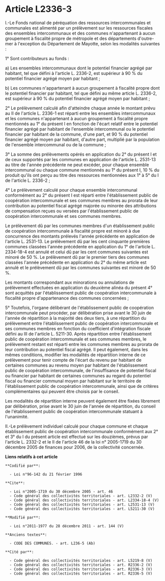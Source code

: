 # Article L2336-3

I.-Le Fonds national de péréquation des ressources intercommunales et communales est alimenté par un prélèvement sur les
ressources fiscales des ensembles intercommunaux et des communes n'appartenant à aucun groupement à fiscalité propre de
métropole et des départements d'outre-mer à l'exception du Département de Mayotte, selon les modalités suivantes : 

1° Sont contributeurs au fonds : 

a) Les ensembles intercommunaux dont le potentiel financier agrégé par habitant, tel que défini à l'article L. 2336-2, est
supérieur à 90 % du potentiel financier agrégé moyen par habitant ; 

b) Les communes n'appartenant à aucun groupement à fiscalité propre dont le potentiel financier par habitant, tel que défini
au même article L. 2336-2, est supérieur à 90 % du potentiel financier agrégé moyen par habitant ; 

2° Le prélèvement calculé afin d'atteindre chaque année le montant prévu au II de l'article L. 2336-1 est réparti entre les
ensembles intercommunaux et les communes n'appartenant à aucun groupement à fiscalité propre mentionnés au 1° du présent I en
fonction de l'écart relatif entre le potentiel financier agrégé par habitant de l'ensemble intercommunal ou le potentiel
financier par habitant de la commune, d'une part, et 90 % du potentiel financier agrégé moyen par habitant, d'autre part,
multiplié par la population de l'ensemble intercommunal ou de la commune ; 

3° La somme des prélèvements opérés en application du 2° du présent I et de ceux supportés par les communes en application de
l'article L. 2531-13 au titre de l'année précédente ne peut excéder, pour chaque ensemble intercommunal ou chaque commune
mentionnés au 1° du présent I, 10 % du produit qu'ils ont perçu au titre des ressources mentionnées aux 1° à 5° du I de
l'article L. 2336-2 ; 

4° Le prélèvement calculé pour chaque ensemble intercommunal conformément au 2° du présent I est réparti entre
l'établissement public de coopération intercommunale et ses communes membres au prorata de leur contribution au potentiel
fiscal agrégé majorée ou minorée des attributions de compensation reçues ou versées par l'établissement public de coopération
intercommunale et ses communes membres. 

Le prélèvement dû par les communes membres d'un établissement public de coopération intercommunale à fiscalité propre est
minoré à due concurrence des montants prélevés l'année précédente en application de l'article L. 2531-13. Le prélèvement dû
par les cent cinquante premières communes classées l'année précédente en application du 1° de l'article L. 2334-18-4 est
annulé et celui dû par les cent communes suivantes est minoré de 50 %. Le prélèvement dû par le premier tiers des communes
classées l'année précédente en application du 2° du même article est annulé et le prélèvement dû par les communes suivantes
est minoré de 50 %. 

Les montants correspondant aux minorations ou annulations de prélèvement effectuées en application du deuxième alinéa du
présent 4° sont acquittés par l'établissement public de coopération intercommunale à fiscalité propre d'appartenance des
communes concernées ; 

5° Toutefois, l'organe délibérant de l'établissement public de coopération intercommunale peut procéder, par délibération
prise avant le 30 juin de l'année de répartition à la majorité des deux tiers, à une répartition du prélèvement entre
l'établissement public de coopération intercommunale et ses communes membres en fonction du coefficient d'intégration fiscale
défini au III de l'article L. 5211-30. Après répartition entre l'établissement public de coopération intercommunale et ses
communes membres, le prélèvement restant est réparti entre les communes membres au prorata de leur contribution au potentiel
fiscal agrégé. Il peut également, dans les mêmes conditions, modifier les modalités de répartition interne de ce prélèvement
pour tenir compte de l'écart du revenu par habitant de certaines communes au revenu moyen par habitant de l'établissement
public de coopération intercommunale, de l'insuffisance de potentiel fiscal ou financier par habitant de certaines communes
au regard du potentiel fiscal ou financier communal moyen par habitant sur le territoire de l'établissement public de
coopération intercommunale, ainsi que de critères complémentaires qui peuvent être choisis par le conseil. 

Les modalités de répartition interne peuvent également être fixées librement par délibération, prise avant le 30 juin de
l'année de répartition, du conseil de l'établissement public de coopération intercommunale statuant à l'unanimité. 

II.-Le prélèvement individuel calculé pour chaque commune et chaque établissement public de coopération intercommunale
conformément aux 2° et 3° du I du présent article est effectué sur les douzièmes, prévus par l'article L. 2332-2 et le II de
l'article 46 de la loi n° 2005-1719 du 30 décembre 2005 de finances pour 2006, de la collectivité concernée.

**Liens relatifs à cet article**

	**Codifié par**:

	  - Loi n°96-142 du 21 février 1996

	**Cite**:

	  - Loi n°2005-1719 du 30 décembre 2005 - art. 46
	  - Code général des collectivités territoriales - art. L2332-2 (V)
	  - Code général des collectivités territoriales - art. L2334-18-4 (V)
	  - Code général des collectivités territoriales - art. L2531-13 (V)
	  - Code général des collectivités territoriales - art. L5211-30 (V)

	**Modifié par**:

	  - Loi n°2011-1977 du 28 décembre 2011 - art. 144 (V)

	**Anciens textes**:

	  - CODE DES COMMUNES. - art. L236-5 (Ab)

	**Cité par**:

	  - Code général des collectivités territoriales - art. L5219-8 (V)
	  - Code général des collectivités territoriales - art. R2336-2 (V)
	  - Code général des collectivités territoriales - art. R2336-3 (V)
	  - Code général des collectivités territoriales - art. R2336-5 (V)
